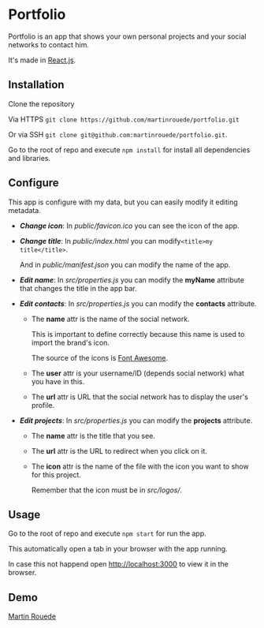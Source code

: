 # Portfolio

Portfolio is an app that shows your own personal projects and your social networks to contact him.

It's made in [React.js](https://reactjs.org/).

## Installation

Clone the repository

Via HTTPS `git clone https://github.com/martinrouede/portfolio.git`

Or via SSH `git clone git@github.com:martinrouede/portfolio.git`.

Go to the root of repo and execute `npm install` for install all dependencies and libraries.

## Configure

This app is configure with my data, but you can easily modify it editing metadata.

* ***Change icon***: In *public/favicon.ico* you can see the icon of the app.



* ***Change title***: In *public/index.html* you can modify`<title>my title</title>`.

  And in *public/manifest.json* you can modify the name of the app.



* ***Edit name***: In *src/properties.js* you can modify the **myName** attribute that changes the title in the app bar.



* ***Edit contacts***: In *src/properties.js* you can modify the **contacts** attribute.

  * The **name** attr is the name of the social network.

    This is important to define correctly because this name is used to import the brand's icon.
  
    The source of the icons is [Font Awesome](https://fontawesome.com/).
  
  * The **user** attr is your username/ID (depends social network) what you have in this.

  * The **url** attr is URL that the social network has to display the user's profile.



* ***Edit projects***: In *src/properties.js* you can modify the **projects** attribute.

  * The **name** attr is the title that you see.

  * The **url** attr is the URL to redirect when you click on it.

  * The **icon** attr is the name of the file with the icon you want to show for this project.

    Remember that the icon must be in *src/logos/*.

## Usage

Go to the root of repo and execute `npm start` for run the app.

This automatically open a tab in your browser with the app running.

In case this not happend  open [http://localhost:3000](http://localhost:3000) to view it in the browser.

## Demo

[Martin Rouede](http://martinrouede.com)
